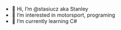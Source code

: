 - 👋 Hi, I’m @stasiucz aka Stanley
- 👀 I’m interested in motorsport, programing
- 🌱 I’m currently learning C#
